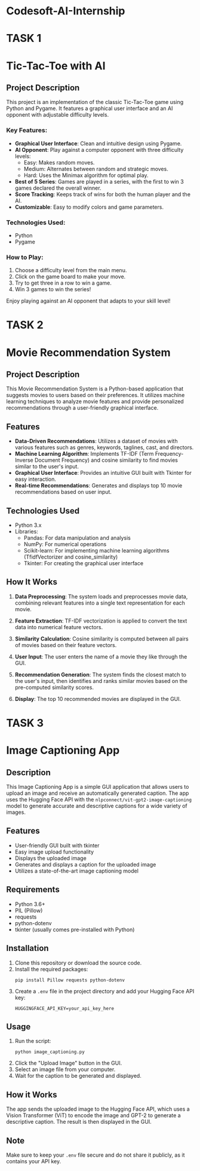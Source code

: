 # Codesoft-AI-Internship

# TASK 1
# Tic-Tac-Toe with AI

## Project Description

This project is an implementation of the classic Tic-Tac-Toe game using Python and Pygame. It features a graphical user interface and an AI opponent with adjustable difficulty levels.

### Key Features:

- **Graphical User Interface**: Clean and intuitive design using Pygame.
- **AI Opponent**: Play against a computer opponent with three difficulty levels:
  - Easy: Makes random moves.
  - Medium: Alternates between random and strategic moves.
  - Hard: Uses the Minimax algorithm for optimal play.
- **Best of 5 Series**: Games are played in a series, with the first to win 3 games declared the overall winner.
- **Score Tracking**: Keeps track of wins for both the human player and the AI.
- **Customizable**: Easy to modify colors and game parameters.

### Technologies Used:

- Python
- Pygame

### How to Play:

1. Choose a difficulty level from the main menu.
2. Click on the game board to make your move.
3. Try to get three in a row to win a game.
4. Win 3 games to win the series!

Enjoy playing against an AI opponent that adapts to your skill level!


# TASK 2

# Movie Recommendation System

## Project Description

This Movie Recommendation System is a Python-based application that suggests movies to users based on their preferences. It utilizes machine learning techniques to analyze movie features and provide personalized recommendations through a user-friendly graphical interface.

## Features

- **Data-Driven Recommendations**: Utilizes a dataset of movies with various features such as genres, keywords, taglines, cast, and directors.
- **Machine Learning Algorithm**: Implements TF-IDF (Term Frequency-Inverse Document Frequency) and cosine similarity to find movies similar to the user's input.
- **Graphical User Interface**: Provides an intuitive GUI built with Tkinter for easy interaction.
- **Real-time Recommendations**: Generates and displays top 10 movie recommendations based on user input.

## Technologies Used

- Python 3.x
- Libraries:
  - Pandas: For data manipulation and analysis
  - NumPy: For numerical operations
  - Scikit-learn: For implementing machine learning algorithms (TfidfVectorizer and cosine_similarity)
  - Tkinter: For creating the graphical user interface

## How It Works

1. **Data Preprocessing**: The system loads and preprocesses movie data, combining relevant features into a single text representation for each movie.

2. **Feature Extraction**: TF-IDF vectorization is applied to convert the text data into numerical feature vectors.

3. **Similarity Calculation**: Cosine similarity is computed between all pairs of movies based on their feature vectors.

4. **User Input**: The user enters the name of a movie they like through the GUI.

5. **Recommendation Generation**: The system finds the closest match to the user's input, then identifies and ranks similar movies based on the pre-computed similarity scores.

6. **Display**: The top 10 recommended movies are displayed in the GUI.

# TASK 3

# Image Captioning App

## Description

This Image Captioning App is a simple GUI application that allows users to upload an image and receive an automatically generated caption. The app uses the Hugging Face API with the `nlpconnect/vit-gpt2-image-captioning` model to generate accurate and descriptive captions for a wide variety of images.

## Features

- User-friendly GUI built with tkinter
- Easy image upload functionality
- Displays the uploaded image
- Generates and displays a caption for the uploaded image
- Utilizes a state-of-the-art image captioning model

## Requirements

- Python 3.6+
- PIL (Pillow)
- requests
- python-dotenv
- tkinter (usually comes pre-installed with Python)

## Installation

1. Clone this repository or download the source code.
2. Install the required packages:
   ```
   pip install Pillow requests python-dotenv
   ```
3. Create a `.env` file in the project directory and add your Hugging Face API key:
   ```
   HUGGINGFACE_API_KEY=your_api_key_here
   ```

## Usage

1. Run the script:
   ```
   python image_captioning.py
   ```
2. Click the "Upload Image" button in the GUI.
3. Select an image file from your computer.
4. Wait for the caption to be generated and displayed.

## How it Works

The app sends the uploaded image to the Hugging Face API, which uses a Vision Transformer (ViT) to encode the image and GPT-2 to generate a descriptive caption. The result is then displayed in the GUI.

## Note

Make sure to keep your `.env` file secure and do not share it publicly, as it contains your API key.





